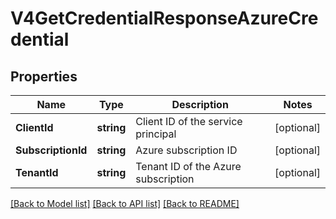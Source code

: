# V4GetCredentialResponseAzureCredential

## Properties

Name | Type | Description | Notes
------------ | ------------- | ------------- | -------------
**ClientId** | **string** | Client ID of the service principal | [optional] 
**SubscriptionId** | **string** | Azure subscription ID | [optional] 
**TenantId** | **string** | Tenant ID of the Azure subscription | [optional] 

[[Back to Model list]](../README.md#documentation-for-models) [[Back to API list]](../README.md#documentation-for-api-endpoints) [[Back to README]](../README.md)


